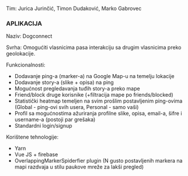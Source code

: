 Tim: Jurica Jurinčić, Timon Dudaković, Marko Gabrovec

<h3>APLIKACIJA</h3>

Naziv: Dogconnect

Svrha: Omogućiti vlasnicima pasa interakciju sa drugim vlasnicima preko geolokacije.

Funkcionalnosti:
- Dodavanje ping-a (marker-a) na Google Map-u na temelju lokacije
- Dodavanje story-a (slike + opisa) na ping
- Mogućnost pregledavanja tuđih story-a preko mape
- Friend/block druge korisnike (+filtracija mape po friends/blocked)
- Statistički heatmap temeljen na svim prošlim postavljenim ping-ovima (Global - ping-ovi svih usera, Personal - samo vaši)
- Profil sa mogućnostima ažuriranja profilne slike, opisa, email-a, šifre i username-a (postoji par grešaka)
- Standardni login/signup

Korištene tehnologije:
- Yarn
- Vue JS + firebase
- OverlappingMarkerSpiderfier plugin (N gusto postavljenih markera na mapi razdvaja u stilu paukove mreže za lakši pregled)

